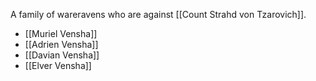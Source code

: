 A family of wareravens who are against [[Count Strahd von Tzarovich]].

- [[Muriel Vensha]]
- [[Adrien Vensha]]
- [[Davian Vensha]]
- [[Elver Vensha]]